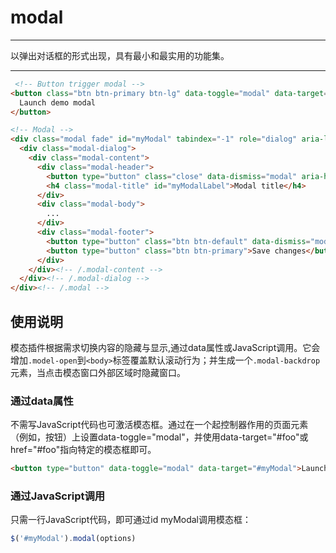 # modal

---

以弹出对话框的形式出现，具有最小和最实用的功能集。

---

````html
 <!-- Button trigger modal -->
<button class="btn btn-primary btn-lg" data-toggle="modal" data-target="#myModal">
  Launch demo modal
</button>

<!-- Modal -->
<div class="modal fade" id="myModal" tabindex="-1" role="dialog" aria-labelledby="myModalLabel" aria-hidden="true">
  <div class="modal-dialog">
    <div class="modal-content">
      <div class="modal-header">
        <button type="button" class="close" data-dismiss="modal" aria-hidden="true">&times;</button>
        <h4 class="modal-title" id="myModalLabel">Modal title</h4>
      </div>
      <div class="modal-body">
        ...
      </div>
      <div class="modal-footer">
        <button type="button" class="btn btn-default" data-dismiss="modal">Close</button>
        <button type="button" class="btn btn-primary">Save changes</button>
      </div>
    </div><!-- /.modal-content -->
  </div><!-- /.modal-dialog -->
</div><!-- /.modal -->
````

## 使用说明

模态插件根据需求切换内容的隐藏与显示,通过data属性或JavaScript调用。它会增加`.model-open`到`<body>`标签覆盖默认滚动行为；并生成一个`.modal-backdrop`元素，当点击模态窗口外部区域时隐藏窗口。


### 通过data属性

不需写JavaScript代码也可激活模态框。通过在一个起控制器作用的页面元素（例如，按钮）上设置data-toggle="modal"，并使用data-target="#foo"或href="#foo"指向特定的模态框即可。

```html
<button type="button" data-toggle="modal" data-target="#myModal">Launch modal</button>
```

### 通过JavaScript调用

只需一行JavaScript代码，即可通过id myModal调用模态框：

```javascript
$('#myModal').modal(options)
```


